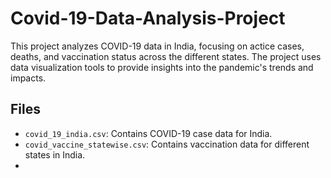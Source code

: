 # Covid-19-Data-Analysis-Project
This project analyzes COVID-19 data in India, focusing on actice cases, deaths, and vaccination status across the different states. The project uses data visualization tools to provide insights into the pandemic's trends and impacts.

## Files
- `covid_19_india.csv`: Contains COVID-19 case data for India.
- `covid_vaccine_statewise.csv`: Contains vaccination data for different states in India.
-  
